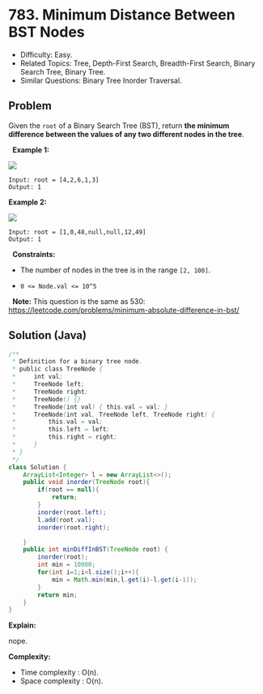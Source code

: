# 783. Minimum Distance Between BST Nodes

- Difficulty: Easy.
- Related Topics: Tree, Depth-First Search, Breadth-First Search, Binary Search Tree, Binary Tree.
- Similar Questions: Binary Tree Inorder Traversal.

## Problem

Given the ```root``` of a Binary Search Tree (BST), return **the minimum difference between the values of any two different nodes in the tree**.

 
**Example 1:**

![](https://assets.leetcode.com/uploads/2021/02/05/bst1.jpg)

```
Input: root = [4,2,6,1,3]
Output: 1
```

**Example 2:**

![](https://assets.leetcode.com/uploads/2021/02/05/bst2.jpg)

```
Input: root = [1,0,48,null,null,12,49]
Output: 1
```

 
**Constraints:**


	
- The number of nodes in the tree is in the range ```[2, 100]```.
	
- ```0 <= Node.val <= 10^5```


 
**Note:** This question is the same as 530: https://leetcode.com/problems/minimum-absolute-difference-in-bst/


## Solution (Java)

```java
/**
 * Definition for a binary tree node.
 * public class TreeNode {
 *     int val;
 *     TreeNode left;
 *     TreeNode right;
 *     TreeNode() {}
 *     TreeNode(int val) { this.val = val; }
 *     TreeNode(int val, TreeNode left, TreeNode right) {
 *         this.val = val;
 *         this.left = left;
 *         this.right = right;
 *     }
 * }
 */
class Solution {
    ArrayList<Integer> l = new ArrayList<>();
    public void inorder(TreeNode root){
        if(root == null){
            return;
        }
        inorder(root.left);
        l.add(root.val);
        inorder(root.right);

    }
    public int minDiffInBST(TreeNode root) {
        inorder(root);
        int min = 10000;
        for(int i=1;i<l.size();i++){
            min = Math.min(min,l.get(i)-l.get(i-1));
        }
        return min;
    }
}
```

**Explain:**

nope.

**Complexity:**

* Time complexity : O(n).
* Space complexity : O(n).
